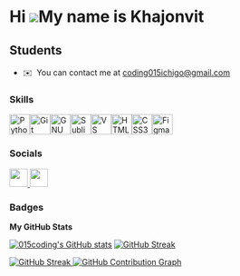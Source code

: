 Hi ![](https://user-images.githubusercontent.com/18350557/176309783-0785949b-9127-417c-8b55-ab5a4333674e.gif)My name is Khajonvit
=================================================================================================================================

Students
--------

* ✉️  You can contact me at [coding015ichigo@gmail.com](mailto:coding015ichigo@gmail.com)

### Skills


<p align="left">
<a href="https://www.python.org/" target="_blank" rel="noreferrer"><img src="https://raw.githubusercontent.com/danielcranney/readme-generator/main/public/icons/skills/python-colored.svg" width="36" height="36" alt="Python" /></a><a href="https://git-scm.com/" target="_blank" rel="noreferrer"><img src="https://raw.githubusercontent.com/danielcranney/readme-generator/main/public/icons/skills/git-colored.svg" width="36" height="36" alt="Git" /></a><a href="https://www.gnu.org/software/bash/" target="_blank" rel="noreferrer"><img src="https://raw.githubusercontent.com/danielcranney/readme-generator/main/public/icons/skills/gnubash.svg" width="36" height="36" alt="GNU Bash" /></a><a href="https://www.sublimetext.com/index2" target="_blank" rel="noreferrer"><img src="https://raw.githubusercontent.com/danielcranney/readme-generator/main/public/icons/skills/sublimetext.svg" width="36" height="36" alt="Sublime Text" /></a><a href="https://code.visualstudio.com/" target="_blank" rel="noreferrer"><img src="https://raw.githubusercontent.com/danielcranney/readme-generator/main/public/icons/skills/visualstudiocode.svg" width="36" height="36" alt="VS Code" /></a><a href="https://developer.mozilla.org/en-US/docs/Glossary/HTML5" target="_blank" rel="noreferrer"><img src="https://raw.githubusercontent.com/danielcranney/readme-generator/main/public/icons/skills/html5-colored.svg" width="36" height="36" alt="HTML5" /></a><a href="https://www.w3.org/TR/CSS/#css" target="_blank" rel="noreferrer"><img src="https://raw.githubusercontent.com/danielcranney/readme-generator/main/public/icons/skills/css3-colored.svg" width="36" height="36" alt="CSS3" /></a><a href="https://www.figma.com/" target="_blank" rel="noreferrer"><img src="https://raw.githubusercontent.com/danielcranney/readme-generator/main/public/icons/skills/figma-colored.svg" width="36" height="36" alt="Figma" /></a>
</p>


### Socials

<p align="left"> <a href="https://www.github.com/015coding" target="_blank" rel="noreferrer"> <picture> <source media="(prefers-color-scheme: dark)" srcset="https://raw.githubusercontent.com/danielcranney/readme-generator/main/public/icons/socials/github-dark.svg" /> <source media="(prefers-color-scheme: light)" srcset="https://raw.githubusercontent.com/danielcranney/readme-generator/main/public/icons/socials/github.svg" /> <img src="https://raw.githubusercontent.com/danielcranney/readme-generator/main/public/icons/socials/github.svg" width="32" height="32" /> </picture> </a>
<a href="https://app.hackthebox.com/profile/1244589" target="_blank" rel="noreferrer"> <picture> <source media="(prefers-color-scheme: dark)" srcset="https://www.svgrepo.com/show/331423/hack-the-box.svg" /> <source media="(prefers-color-scheme: light)" srcset="https://www.svgrepo.com/show/331423/hack-the-box.svg" /> <img src="https://www.svgrepo.com/show/331423/hack-the-box.svg" width="32" height="32" /> </picture> </a></p>
</p>

### Badges

<b>My GitHub Stats</b>

<a href="http://www.github.com/015coding"><img src="https://github-readme-stats.vercel.app/api?username=015coding&show_icons=true&hide=&count_private=true&title_color=3382ed&text_color=ffffff&icon_color=3382ed&bg_color=1c1917&hide_border=true&show_icons=true" alt="015coding's GitHub stats" /></a>
[![GitHub Streak](https://github-readme-streak-stats.herokuapp.com/?user=015coding&theme=dark&hide_border=true&v=2)](https://git.io/streak-stats)

<a href="http://www.github.com/015coding">
  <img src="https://github-readme-streak-stats.herokuapp.com/?user=015coding&theme=dark&hide_border=true" alt="GitHub Streak" />
</a>

<a href="https://github.com/015coding">
  <img src="https://github-readme-activity-graph.vercel.app/graph?username=015coding&bg_color=1c1917&color=ffffff&line=3382ed&point=ffffff&area_color=1c1917&area=true&hide_border=true&custom_title=GitHub%20Contribution%20Graph" alt="GitHub Contribution Graph" />
</a>


